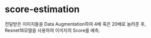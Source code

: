 # score-estimation
전달받은 이미지들을 Data Augmentation하여 4배 혹은 20배로 늘려준 후, Resnet18모델을 사용하여 이미지의 Score를 예측.
